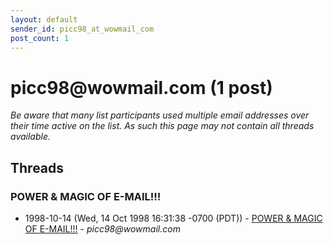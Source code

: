 ```yaml
---
layout: default
sender_id: picc98_at_wowmail_com
post_count: 1
---
```


# picc98<span>@</span>wowmail.com (1 post)

_Be aware that many list participants used multiple email addresses over their time active on the list. As such this page may not contain all threads available._

## Threads

### POWER & MAGIC OF E-MAIL!!!
+ 1998-10-14 (Wed, 14 Oct 1998 16:31:38 -0700 (PDT)) - [POWER & MAGIC OF E-MAIL!!!](/archive/1998/10/29a6895ba84127b254d803bacfec26ff54d356d343ab32cf36a77d3c7440cd0f) - _picc98@wowmail.com_

